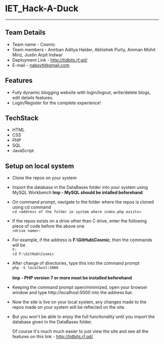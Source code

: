 # IET_Hack-A-Duck
____
## Team Details
* Team name - Cosmic
* Team members - Anirban Aditya Halder, Abhishek Purty, Amman Mohit Minz, Justin Arpit Indwar
* Deployment Link - http://tidbits.rf.gd/
* E-mail - nabovtl@gmail.com
## Features
* Fully dynamic blogging website with login/logout, write/delete blogs, edit details features.
* Login/Register for the complete experience!
## TechStack
* HTML
* CSS
* PHP
* SQL
* JavaScript
## Setup on local system
* Clone the repos on your system
* Import the database in the DataBases folder into your system using MySQL Workbench
  **Imp - MySQL should be intalled beforehand**
* On command prompt, navigate to the folder where the repos is cloned using cd command <br>
  ```cd <address of the folder in system where index.php exists>```
* If the repos exists on a drive other than C drive, enter the following piece of code before the above one <br>
  ```<drive name>:```
* For example, if the address is **F:\GitHub\Cosmic**, then the commands will be <br>
  ```F:``` <br>
  ```cd F:\GitHub\Cosmic```
* After change of directories, type this into the command prompt <br>
  ```php -S localhost:5000```<br><br>
  **Imp - PHP version 7 or more must be installed beforehand**
* Keeping the command prompt open/minimized, open your browser window and type http://localhost:5000 into the address bar.
* Now the site is live on your local system, any changes made to the repos made on your system will be reflected on the site.
* But you won't be able to enjoy the full functionality until you import the database given in the DataBases folder.

  Of course it's much much easier to just view the site and see all the features on this link - http://tidbits.rf.gd/
  
